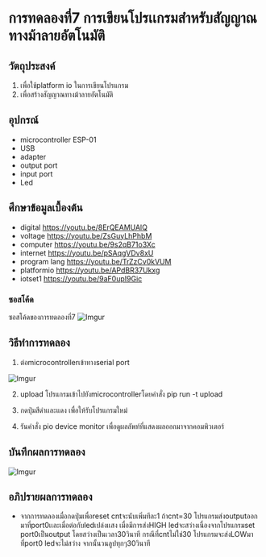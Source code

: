 # การทดลองที่7 การเขียนโปรเเกรมสำหรับสัญญาณทางม้าลายอัตโนมัติ

## วัตถุประสงค์
1. เพื่อใช้platform io ในการเขียนโปรแกรม
2. เพื่อสร้างสัญญาณทางม้าลายอัตโนมัติ

## อุปกรณ์
* microcontroller ESP-01
* USB
* adapter
* output port
* input port
* Led

## ศึกษาข้อมูลเบื้องต้น
  * digital https://youtu.be/8ErQEAMUAlQ 
  * voltage https://youtu.be/ZsGuyLhPhbM
  * computer https://youtu.be/9s2qB71o3Xc
  * internet https://youtu.be/pSAqgVDv8xU
  * program lang https://youtu.be/TrZzCv0kVUM
  * platformio https://youtu.be/APdBR37Ukxg
  * iotset1 https://youtu.be/9aF0upI9Gic
  
### ซอสโค้ด
ซอสโค้ดของการทดลองที่7 ![Imgur](https://imgur.com/NZaWt7d.jpg)

## วิธีทำการทดลอง
1. ต่อmicrocontrollerเข้าทางserial port

![Imgur](https://imgur.com/TVfw2Hb.jpg)


2. upload โปรแกรมเข้าไปยังmicrocontrollerโดยคำสั่ง  pip run -t upload

3. กดปุ่มสีดำเเละแดง เพื่อให้รับโปรแกรมใหม่

4. รันคำสั่ง pio device monitor เพื่อดูผลลัพท์ที่แสดงผลออกมาจากคอมพิวเตอร์

## บันทึกผลการทดลอง

![Imgur](https://imgur.com/iptkwpw.jpg)

## อภิปรายผลการทดลอง
* จากการทดลองเมื่อกดปุ่มเพื่อreset cntจะนับเพิ่มทีละ1 ถ้าcnt=30 โปรแกรมส่งoutputออกมาที่port0เเละเมื่อต่อกับledเปล่งเเสง เมื่อมีการส่งHIGH ledจะสว่างเนื่องจากโปรแกรมset port0เป็นoutput โดยสว่างเป็นเวลา30วินาที 
กรณีที่cntไม่ใช่30 โปรแกรมจะส่งLOWมาที่port0 ledจะไม่สว่าง จากนั้นวนลูปทุกๆ30วินาที

